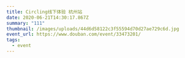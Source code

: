 ```yaml
---
title: Circling线下体验 杭州站
date: 2020-06-21T14:30:17.867Z
summary: "111"
thumbnail: /images/uploads/44d6d58122c3f55594d70d27ae729c6d.jpg
event_url: https://www.douban.com/event/33473201/
tags:
  - event
---
```

